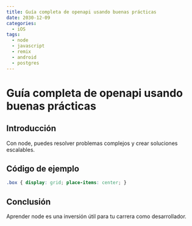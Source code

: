 ```yaml
---
title: Guía completa de openapi usando buenas prácticas
date: 2030-12-09
categories:
  - iOS
tags:
  - node
  - javascript
  - remix
  - android
  - postgres
---
```


# Guía completa de openapi usando buenas prácticas

## Introducción

Con node, puedes resolver problemas complejos y crear soluciones escalables.

## Código de ejemplo

```css
.box { display: grid; place-items: center; }
```

## Conclusión

Aprender node es una inversión útil para tu carrera como desarrollador.